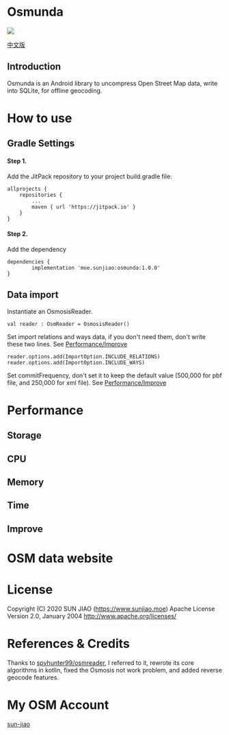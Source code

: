 # Osmunda

[![](https://jitpack.io/v/moe.sunjiao/osmunda.svg)](https://jitpack.io/#moe.sunjiao/osmunda)

[中文版](./ZH-rCN.md)

## Introduction

Osmunda is an Android library to uncompress Open Street Map data, write into SQLite, for offline geocoding. 

# How to use

## Gradle Settings

#### Step 1.

Add the JitPack repository to your project build.gradle file:

	allprojects {
		repositories {
			...
			maven { url 'https://jitpack.io' }
		}
	}

#### Step 2.

Add the dependency

	dependencies {
	        implementation 'moe.sunjiao:osmunda:1.0.0'
	}

## Data import

Instantiate an OsmosisReader.
	
	val reader : OsmReader = OsmosisReader() 

Set import relations and ways data, if you don't need them, don't write these two lines. See [Performance/Improve](#improve)

	reader.options.add(ImportOption.INCLUDE_RELATIONS) 
	reader.options.add(ImportOption.INCLUDE_WAYS) 

Set commitFrequency, don't set it to keep the default value (500,000 for pbf file, and 250,000 for xml file). See [Performance/Improve](#improve)

# Performance

## Storage

## CPU

## Memory

## Time

## Improve

# OSM data website

# License

Copyright (C) 2020 SUN JIAO (https://www.sunjiao.moe)
Apache License Version 2.0, January 2004
http://www.apache.org/licenses/


# References & Credits

Thanks to [spyhunter99/osmreader](https://github.com/spyhunter99/osmreader), I referred to it, rewrote its core algorithms in kotlin, fixed the Osmosis not work problem, and added reverse geocode features.

# My OSM Account

[sun-jiao](https://www.openstreetmap.org/user/sun-jiao)
